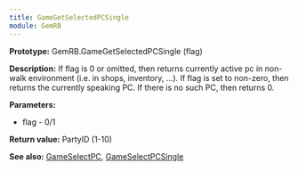 ```yaml
---
title: GameGetSelectedPCSingle
module: GemRB
---
```


**Prototype:** GemRB.GameGetSelectedPCSingle (flag)

**Description:** If flag is 0 or omitted, then returns currently active pc 
in non-walk environment (i.e. in shops, inventory, ...).  If flag is set to 
non-zero, then returns the currently speaking PC. 
If there is no such PC, then returns 0.

**Parameters:**
  * flag - 0/1

**Return value:** PartyID (1-10)

**See also:** [GameSelectPC](GameSelectPC.md), [GameSelectPCSingle](GameSelectPCSingle.md)
